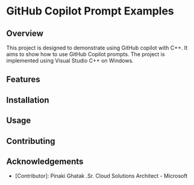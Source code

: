 # GitHub Copilot Prompt Examples

## Overview
This project is designed to demonstrate using GitHub copilot with C++. It aims to show how to use GitHub Copilot prompts. The project is implemented using Visual Studio C++ on Windows.

## Features

## Installation


## Usage

## Contributing


## Acknowledgements
- [Contributor]: Pinaki Ghatak .Sr. Cloud Solutions Architect - Microsoft
